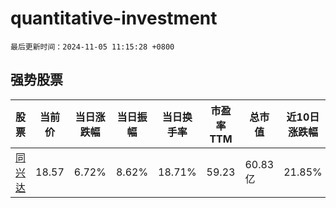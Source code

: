 # quantitative-investment

`最后更新时间：2024-11-05 11:15:28 +0800`

## 强势股票

|股票|当前价|当日涨跌幅|当日振幅|当日换手率|市盈率TTM|总市值|近10日涨跌幅|
|----|----|----|----|----|----|----|----|
|[同兴达](https://xueqiu.com/S/SZ002845)|18.57|6.72%|8.62%|18.71%|59.23|60.83亿|21.85%|
